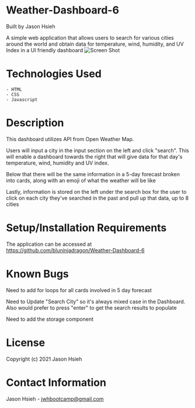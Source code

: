 # Weather-Dashboard-6

Built by Jason Hsieh

A simple web application that allows users to search for various cities around the world and obtain data for temperature, wind, humidity, and UV Index in a UI friendly dashboard
![Screen Shot]()

# Technologies Used

    - HTML
    - CSS
    - Javascript

# Description

This dashboard utilizes API from Open Weather Map.

Users will input a city in the input section on the left and click "search". This will enable a dashboard towards the right that will give data for that day's temperature, wind, humidity and UV index.

Below that there will be the same information in a 5-day forecast broken into cards, along with an emoji of what the weather will be like

Lastly, information is stored on the left under the search box for the user to click on each city they've searched in the past and pull up that data, up to 8 cities

# Setup/Installation Requirements

The application can be accessed at https://github.com/bluninjadragon/Weather-Dashboard-6

# Known Bugs

Need to add for loops for all cards involved in 5 day forecast

Need to Update "Search City" so it's always mixed case in the Dashboard. Also would prefer to press "enter" to get the search results to populate

Need to add the storage component

# License

Copyright (c) 2021 Jason Hsieh

# Contact Information

Jason Hsieh - jwhbootcamp@gmail.com
